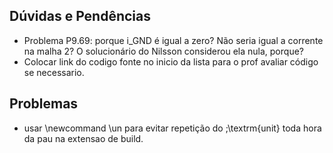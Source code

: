 ## Dúvidas e Pendências

- Problema P9.69: porque i_GND é igual a zero? Não seria igual a corrente na malha 2?
O solucionário do Nilsson considerou ela nula, porque?
- Colocar link do codigo fonte no inicio da lista para o prof avaliar código se necessario.

## Problemas

- usar \newcommand \un para evitar repetição do \;\textrm{unit} toda hora da pau na extensao de build.

